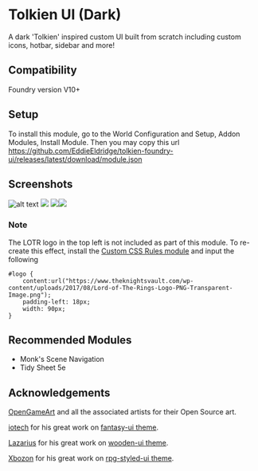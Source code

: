 # Tolkien UI (Dark)
A dark 'Tolkien' inspired custom UI built from scratch including custom icons, hotbar, sidebar and more!

## Compatibility
Foundry version V10+

## Setup
To install this module, go to the World Configuration and Setup, Addon Modules, Install Module.
Then you may copy this url https://github.com/EddieEldridge/tolkien-foundry-ui/releases/latest/download/module.json

## **Screenshots**

![alt text](https://i.imgur.com/yJFVk8U.png)
![](https://i.imgur.com/bOlxE0b.png)
![](https://i.imgur.com/BwGkHUg.png)![](https://i.imgur.com/yafMWfg.png)

### **Note**
The LOTR logo in the top left is not included as part of this module. To re-create this effect, install the [Custom CSS Rules module](https://foundryvtt.com/packages/custom-css) and input the following

```
#logo {
	content:url("https://www.theknightsvault.com/wp-content/uploads/2017/08/Lord-of-The-Rings-Logo-PNG-Transparent-Image.png");
	padding-left: 18px;
	width: 90px;
}
```


## Recommended Modules
- Monk's Scene Navigation
- Tidy Sheet 5e

## Acknowledgements
[OpenGameArt](https://opengameart.org/) and all the associated artists for their Open Source art.

[iotech](https://foundryvtt.com/community/iotech) for his great work on [fantasy-ui theme](https://foundryvtt.com/packages/fantasy-ui/).

[Lazarius](https://foundryvtt.com/community/lazarius) for his great work on [wooden-ui theme](https://foundryvtt.com/packages/wooden-ui/).

[Xbozon](https://foundryvtt.com/community/Xbozon) for his great work on [rpg-styled-ui theme](https://foundryvtt.com/packages/rpg-styled-ui/).
